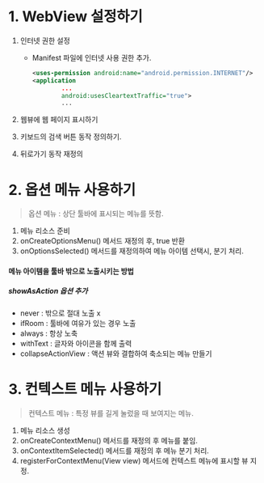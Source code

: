 # 1. WebView 설정하기
1. 인터넷 권한 설정
    - Manifest 파일에 인터넷 사용 권한 추가. 
        ~~~xml
        <uses-permission android:name="android.permission.INTERNET"/>
        <application
                ...
                android:usesCleartextTraffic="true">
                ...
        ~~~

2. 웹뷰에 웹 페이지 표시하기
3. 키보드의 검색 버튼 동작 정의하기. 
4. 뒤로가기 동작 재정의

# 2. 옵션 메뉴 사용하기 
> 옵션 메뉴 : 상단 툴바에 표시되는 메뉴를 뜻함.

1. 메뉴 리소스 준비
2. onCreateOptionsMenu() 메서드 재정의 후, true 반환
3. onOptionsSelected() 메서드를 재정의하여 메뉴 아이템 선택시, 분기 처리.  

#### 메뉴 아이템을 툴바 밖으로 노출시키는 방법
##### showAsAction 옵션 추가 
- never : 밖으로 절대 노출 x
- ifRoom : 툴바에 여유가 있는 경우 노출
- always : 항상 노축
- withText : 글자와 아이콘을 함께 출력
- collapseActionView : 액션 뷰와 결합하여 축소되는 메뉴 만들기



# 3. 컨텍스트 메뉴 사용하기
> 컨텍스트 메뉴 : 특정 뷰를 길게 눌렀을 때 보여지는 메뉴. 
1. 메뉴 리소스 생성
2. onCreateContextMenu() 메서드를 재정의 후 메뉴를 붙임. 
3. onContextItemSelected() 메서드를 재정의 후 메뉴 분기 처리. 
4. registerForContextMenu(View view) 메서드에 컨텍스트 메뉴에 표시할 뷰 지정. 
